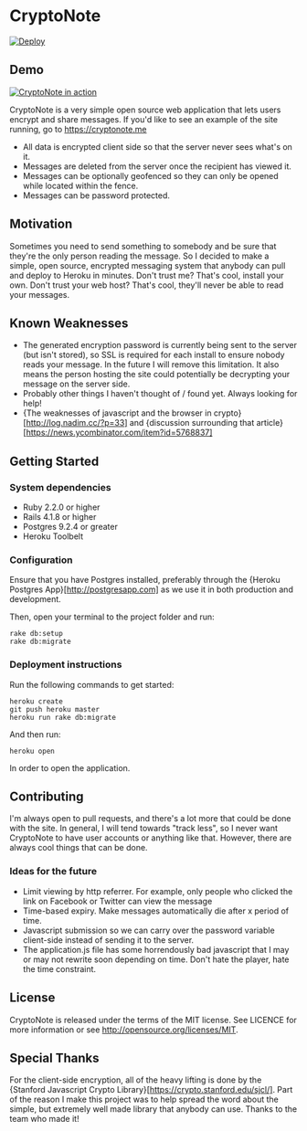 # CryptoNote

[![Deploy](https://www.herokucdn.com/deploy/button.png)](https://heroku.com/deploy?template=https://github.com/alainmeier/cryptonote)

## Demo

[![CryptoNote in action](https://dl.dropboxusercontent.com/u/640957/GitHub/cryptonote.png)](https://cryptonote.me)

CryptoNote is a very simple open source web application that lets users encrypt and share messages. If you'd like to see an example of the site running, go to https://cryptonote.me

* All data is encrypted client side so that the server never sees what's on it.
* Messages are deleted from the server once the recipient has viewed it.
* Messages can be optionally geofenced so they can only be opened while located within the fence.
* Messages can be password protected.

## Motivation

Sometimes you need to send something to somebody and be sure that they're the only person reading the message. So I decided to make a simple, open source, encrypted messaging system that anybody can pull and deploy to Heroku in minutes. Don't trust me? That's cool, install your own. Don't trust your web host? That's cool, they'll never be able to read your messages.

## Known Weaknesses

* The generated encryption password is currently being sent to the server (but isn't stored), so SSL is required for each install to ensure nobody reads your message. In the future I will remove this limitation. It also means the person hosting the site could potentially be decrypting your message on the server side.
* Probably other things I haven't thought of / found yet. Always looking for help!
* {The weaknesses of javascript and the browser in crypto}[http://log.nadim.cc/?p=33] and {discussion surrounding that article}[https://news.ycombinator.com/item?id=5768837]

## Getting Started

### System dependencies

- Ruby 2.2.0 or higher
- Rails 4.1.8 or higher
- Postgres 9.2.4 or greater
- Heroku Toolbelt

### Configuration

Ensure that you have Postgres installed, preferably through the {Heroku Postgres App}[http://postgresapp.com] as we use it in both production and development.

Then, open your terminal to the project folder and run:

```
rake db:setup
rake db:migrate
```

### Deployment instructions

Run the following commands to get started:

```
heroku create
git push heroku master
heroku run rake db:migrate
```

And then run:

```
heroku open
```
    
In order to open the application.

## Contributing

I'm always open to pull requests, and there's a lot more that could be done with the site. In general, I will tend towards "track less", so I never want CryptoNote to have user accounts or anything like that. However, there are always cool things that can be done.

### Ideas for the future

* Limit viewing by http referrer. For example, only people who clicked the link on Facebook or Twitter can view the message
* Time-based expiry. Make messages automatically die after x period of time.
* Javascript submission so we can carry over the password variable client-side instead of sending it to the server.
* The application.js file has some horrendously bad javascript that I may or may not rewrite soon depending on time. Don't hate the player, hate the time constraint. 

## License

CryptoNote is released under the terms of the MIT license. See LICENCE for more information or see http://opensource.org/licenses/MIT.

## Special Thanks

For the client-side encryption, all of the heavy lifting is done by the {Stanford Javascript Crypto Library}[https://crypto.stanford.edu/sjcl/]. Part of the reason I make this project was to help spread the word about the simple, but extremely well made library that anybody can use. Thanks to the team who made it!
